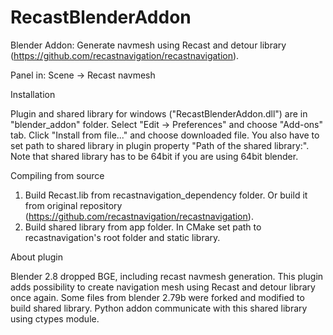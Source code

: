 # RecastBlenderAddon
Blender Addon: Generate navmesh using Recast and detour library (https://github.com/recastnavigation/recastnavigation).

Panel in: Scene -> Recast navmesh

Installation

Plugin and shared library for windows ("RecastBlenderAddon.dll") are in "blender_addon" folder.
Select "Edit -> Preferences" and choose "Add-ons" tab. Click "Install from file..." and choose downloaded file.
You also have to set path to shared library in plugin property "Path of the shared library:".
Note that shared library has to be 64bit if you are using 64bit blender.

Compiling from source

1. Build Recast.lib from recastnavigation_dependency folder. Or build it from original repository (https://github.com/recastnavigation/recastnavigation).
2. Build shared library from app folder. In CMake set path to recastnavigation's root folder and static library.

About plugin

Blender 2.8 dropped BGE, including recast navmesh generation. This plugin adds possibility to create navigation mesh using Recast and detour library once again.
Some files from blender 2.79b were forked and modified to build shared library. Python addon communicate with this shared library using ctypes module.

